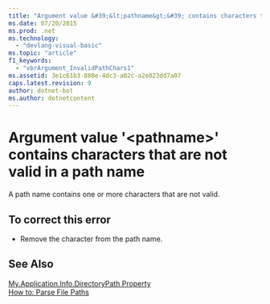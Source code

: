 ```yaml
---
title: "Argument value &#39;&lt;pathname&gt;&#39; contains characters that are not valid in a path name"
ms.date: 07/20/2015
ms.prod: .net
ms.technology: 
  - "devlang-visual-basic"
ms.topic: "article"
f1_keywords: 
  - "vbrArgument_InvalidPathChars1"
ms.assetid: 3e1c61b3-888e-4dc3-a02c-a2e023dd7a07
caps.latest.revision: 9
author: dotnet-bot
ms.author: dotnetcontent
---
```

# Argument value &#39;&lt;pathname&gt;&#39; contains characters that are not valid in a path name
A path name contains one or more characters that are not valid.  
  
## To correct this error  
  
-   Remove the character from the path name.  
  
## See Also  
 [My.Application.Info.DirectoryPath Property](http://msdn.microsoft.com/en-us/660586b9-638e-42a7-ae21-5eee34a3fccf)   
 [How to: Parse File Paths](../../visual-basic/developing-apps/programming/drives-directories-files/how-to-parse-file-paths.md)

